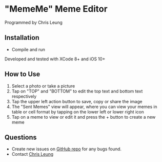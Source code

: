 "MemeMe" Meme Editor
====================

Programmed by Chris Leung

Installation
------------
* Compile and run

Developed and tested with XCode 8+ and iOS 10+

How to Use
----------
1. Select a photo or take a picture
2. Tap on "TOP" and "BOTTOM" to edit the top text and bottom text respectively
3. Tap the upper left action button to save, copy or share the image
4. The "Sent Memes" view will appear, where you can view your memes in table or cell format by tapping on the lower left or lower right icon
5. Tap on a meme to view or edit it and press the + button to create a new meme

Questions
---------
* Create new issues on [GitHub repo](https://github.com/chrislzm/TimeAnalytics/issues) for any bugs found.
* Contact [Chris Leung](https://github.com/chrislzm)
